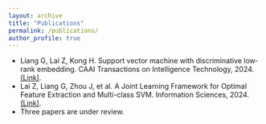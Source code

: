 ```yaml
---
layout: archive
title: "Publications"
permalink: /publications/
author_profile: true
---
```


<!-- {% if author.googlescholar %}
  You can also find my articles on <u><a href="{{author.googlescholar}}">my Google Scholar profile</a>.</u>
{% endif %}

{% include base_path %}

{% for post in site.publications reversed %}
  {% include archive-single.html %}
{% endfor %} -->

* Liang G, Lai Z, Kong H. Support vector machine with discriminative low‐rank embedding. CAAI Transactions on Intelligence Technology, 2024. [(Link)](https://ietresearch.onlinelibrary.wiley.com/doi/10.1049/cit2.12329).
* Lai Z, Liang G, Zhou J, et al. A Joint Learning Framework for Optimal Feature Extraction and Multi-class SVM. Information Sciences, 2024. [(Link)](https://www.sciencedirect.com/science/article/abs/pii/S0020025524005693).
* Three papers are under review.
